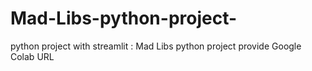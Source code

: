# Mad-Libs-python-project-
python project with streamlit : Mad Libs python project provide Google Colab URL
